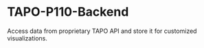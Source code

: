 # TAPO-P110-Backend
Access data from proprietary TAPO API and store it for customized visualizations.

